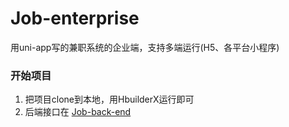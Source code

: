# Job-enterprise
用uni-app写的兼职系统的企业端，支持多端运行(H5、各平台小程序)

### 开始项目

 1. 把项目clone到本地，用HbuilderX运行即可
 2. 后端接口在
 [Job-back-end](https://github.com/Gang-bb/Job-back-end)
